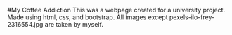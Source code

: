 #My Coffee Addiction
This was a webpage created for a university project. Made using html, css, and bootstrap. All images except pexels-ilo-frey-2316554.jpg are taken by myself.
